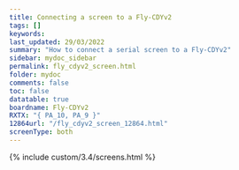 ```yaml
---
title: Connecting a screen to a Fly-CDYv2
tags: []
keywords: 
last_updated: 29/03/2022
summary: "How to connect a serial screen to a Fly-CDYv2"
sidebar: mydoc_sidebar
permalink: fly_cdyv2_screen.html
folder: mydoc
comments: false
toc: false
datatable: true
boardname: Fly-CDYv2
RXTX: "{ PA_10, PA_9 }"
12864url: "/fly_cdyv2_screen_12864.html"
screenType: both
---
```


{% include custom/3.4/screens.html %}
